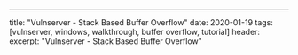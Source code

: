 ---
title: "Vulnserver - Stack Based Buffer Overflow"
date: 2020-01-19 
tags: [vulnserver, windows, walkthrough, buffer overflow, tutorial]
header:  
excerpt: "Vulnserver - Stack Based Buffer Overflow"